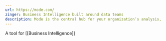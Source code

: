```yaml
---
url: https://mode.com/
zinger: Business Intelligence built around data teams
description: Mode is the central hub for your organization’s analysis, uniting data teams and business teams around data to drive business outcomes.
---
```

A tool for [[Business Intelligence]]

